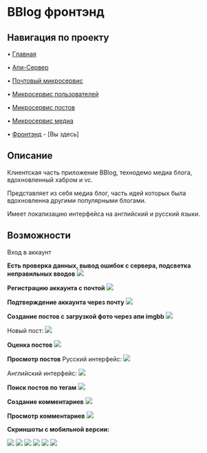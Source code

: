 # BBlog фронтэнд
    
## Навигация по проекту
• [Главная](https://github.com/Avangardio/blog/tree/master)

• [Апи-Сервер](https://github.com/Avangardio/blog/tree/master/nestjs/entrance)
    
• [Почтовый микросервис](https://github.com/Avangardio/blog/tree/master/nestjs/mailMicroservice)
    
• [Микросервис пользователей](https://github.com/Avangardio/blog/tree/master/nestjs/authMicroservice)
    
• [Микросервис постов](https://github.com/Avangardio/blog/tree/master/nestjs/postsMicroservice)
    
• [Микросервис медиа](https://github.com/Avangardio/blog/tree/master/nestjs/mediaMicroservice)
    
• [Фронтэнд](https://github.com/Avangardio/blog/tree/master/blog-f) - [Вы здесь]
    
## Описание
Клиентская часть приложение BBlog, технодемо медиа блога, вдохновленный хабром и vc.

Представляет из себя медиа блог, часть идей которых была вдохновленна другими популярными блогами.

Имеет локализацию интерфейса на английский и русский языки.

## Возможности
Вход в аккаунт

**Есть проверка данных, вывод ошибок с сервера, подсветка неправильных вводов**
<img src="https://img001.prntscr.com/file/img001/aCqY7QERTfq6dsSjx0EeDA.png">

**Регистрацию аккаунта с почтой**
<img src="https://img001.prntscr.com/file/img001/rEskIyJ-QsuZHoANfPmDew.png">

**Подтверждение аккаунта через почту**
<img src="https://img001.prntscr.com/file/img001/1YeaY9SrRviISll8gaqHRw.png">

**Создание постов с загрузкой фото через апи imgbb**
<img src="https://img001.prntscr.com/file/img001/huruAydYTIWtKxqP7fgWdQ.png">

Новый пост: 
<img src="https://img001.prntscr.com/file/img001/wwX8eAsyRqOmmbtaC8L5uQ.png">

**Оценка постов**
<img src="https://img001.prntscr.com/file/img001/42Lana23RDOHVu0W3O3POg.png">

**Просмотр постов**
Русский интерфейс:
<img src="https://img001.prntscr.com/file/img001/7pgJwxGaRwapTJA1FW5Cgg.png">

Английский интерфейс:
<img src="https://img001.prntscr.com/file/img001/gmP-ZZKzTaeHEoJAMpDt-A.png">

**Поиск постов по тегам**
<img src="https://img001.prntscr.com/file/img001/X6holA3mT1S6swFWVCyuNg.png">

**Создание комментариев**
<img src="https://img001.prntscr.com/file/img001/Dva5FvDhQYqeWu8xSDFZwg.png">

**Просмотр комментариев**
<img src="https://img001.prntscr.com/file/img001/Zjv4M4uXSMCVEXlo_4G2cg.png">

**Скриншоты с мобильной версии:**

<img src="https://img001.prntscr.com/file/img001/_cuLtaEnSIune6K-TZInHQ.png">

<img src="https://img001.prntscr.com/file/img001/k7Qi_DYuSjqGfA3sAnZa1w.png">

<img src="https://img001.prntscr.com/file/img001/2oQO4FPJStWikQb8rJ-Qcw.png">

<img src="https://img001.prntscr.com/file/img001/2oQO4FPJStWikQb8rJ-Qcw.png">

<img src="https://img001.prntscr.com/file/img001/7XgnV3_QRimK_YhUlsrxhQ.png">

<img src="https://img001.prntscr.com/file/img001/4BTfc2_iTca5TL7ftPEABA.png">



